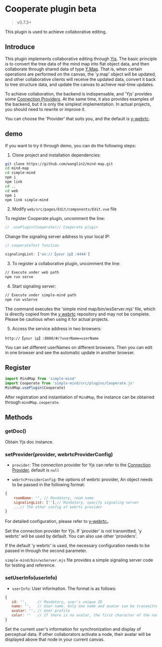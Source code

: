 # Cooperate plugin beta

> v0.7.3+

This plugin is used to achieve collaborative editing.

## Introduce

This plugin implements collaborative editing through [Yjs](https://github.com/yjs/yjs). The basic principle is to convert the tree data of the mind map into flat object data, and then collaborate through shared data of type [Y.Map](https://docs.yjs.dev/api/shared-types/y.map). That is, when certain operations are performed on the canvas, the 'y.map' object will be updated, and other collaborative clients will receive the updated data, convert it back to tree structure data, and update the canvas to achieve real-time updates.

To achieve collaboration, the backend is indispensable, and 'Yjs' provides some [Connection Providers](https://docs.yjs.dev/ecosystem/connection-provider). At the same time, it also provides examples of the backend, but it is only the simplest implementation. In actual projects, you should need to rewrite or improve it.

You can choose the 'Provider' that suits you, and the default is [y-webrtc](https://github.com/yjs/y-webrtc).

## demo

If you want to try it through demo, you can do the following steps:

1. Clone project and installation dependencies:

```bash
git clone https://github.com/wanglin2/mind-map.git
cd mind-map
cd simple-mind
npm i
npm link
cd ..
cd web
npm i
npm link simple-mind
```

2. Modify `web/src/pages/Edit/components/Edit.vue` file

To register Cooperate plugin, uncomment the line:

```js
// .usePlugin(Cooperate)// Cooperate plugin
```

Change the signaling server address to your local IP:

```js
// cooperateTest function

signalingList: ['ws://【your ip】:4444']
```

3. To register a collaborative plugin, uncomment the line:

```bash
// Execute under web path
npm run serve
```

4. Start signaling server:

```bash
// Execute under simple-mind path
npm run wsServe
```

The command executes the 'simple mind map/bin/wsServer.mjs' file, which is directly copied from the [y webrtc](https://github.com/yjs/y-webrtc) repository and may not be complete. Please be cautious when using it for actual projects.

5. Access the service address in two browsers:

```
http://【your ip】:8080/#/?userName=userName
```

You can set different userNames on different browsers. Then you can edit in one browser and see the automatic update in another browser.

## Register

```js
import MindMap from 'simple-mind'
import Cooperate from 'simple-mind/src/plugins/Cooperate.js'
MindMap.usePlugin(Cooperate)
```

After registration and instantiation of `MindMap`, the instance can be obtained through `mindMap.cooperate`.

## Methods

### getDoc()

Obtain Yjs doc instance.

### setProvider(provider, webrtcProviderConfig)

- `provider`: The connection provider for Yjs can refer to the [Connection Provider](https://docs.yjs.dev/ecosystem/connection-provider), default is `null`

- `webrtcProviderConfig`: the options of webrtc provider, An object needs to be passed in the following format:

```js
{ 
    roomName: '', // Mandatory, room name
    signalingList: [''],// Mandatory, specify signaling server
    ...// The other config of webrtc provider
}
```

For detailed configuration, please refer to [y-webrtc](https://github.com/yjs/y-webrtc)。

Set the connection provider for Yjs. If 'provider' is not transmitted, 'y webrtc' will be used by default. You can also use other 'providers'.

If the default 'y webrtc' is used, the necessary configuration needs to be passed in through the second parameter.

`simple-mind/bin/wsServer.mjs` file provides a simple signaling server code for testing and reference.

### setUserInfo(userInfo)

- `userInfo`: User information. The format is as follows:

```js
{
   id: '',     // Mandatory, user's unique ID
   name: '',   // User name. Only one name and avatar can be transmitted. If both are transmitted, avatar will be displayed
   avatar: '', // User profile
   color: ''   // If there is no avatar, the first character of the name will be displayed as a circle, and the color of the text will be white. The color of the circle can be set through this field
}
```

Set the current user's information for synchronization and display of perceptual data. If other collaborators activate a node, their avatar will be displayed above that node in your current canvas.
